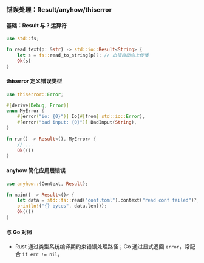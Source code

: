 ### 错误处理：Result/anyhow/thiserror

#### 基础：Result 与 ? 运算符

```rust
use std::fs;

fn read_text(p: &str) -> std::io::Result<String> {
    let s = fs::read_to_string(p)?; // 出错自动向上传播
    Ok(s)
}
```

#### thiserror 定义错误类型

```rust
use thiserror::Error;

#[derive(Debug, Error)]
enum MyError {
    #[error("io: {0}")] Io(#[from] std::io::Error),
    #[error("bad input: {0}")] BadInput(String),
}

fn run() -> Result<(), MyError> {
    // ...
    Ok(())
}
```

#### anyhow 简化应用层错误

```rust
use anyhow::{Context, Result};

fn main() -> Result<()> {
    let data = std::fs::read("conf.toml").context("read conf failed")?;
    println!("{} bytes", data.len());
    Ok(())
}
```

#### 与 Go 对照

- Rust 通过类型系统编译期约束错误处理路径；Go 通过显式返回 `error`，常配合 `if err != nil`。

